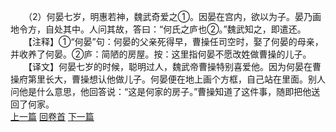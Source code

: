 　　（2）何晏七岁，明惠若神，魏武奇爱之①。因晏在宫内，欲以为子。晏乃画地令方，自处其中。人问其故，答曰：“何氏之庐也②。”魏武知之，即遣还。
　　【注释】①“何晏”句：何晏的父亲死得早，曹操任司空时，娶了何晏的母亲，并收养了何晏。②庐：简陋的房屋。按：这里指何晏不愿改姓做曹操的儿子。
　　【译文】何晏七岁的时候，聪明过人，魏武帝曹操特别喜爱他。因为何晏在曹操府第里长大，曹操想认他做儿子。何晏便在地上画个方框，自己站在里面。别人问他是什么意思，他回答说：“这是何家的房子。”曹操知道了这件事，随即把他送回了何家。
<br>[上一篇](12_1) [回卷首](12_0) [下一篇](12_3)
